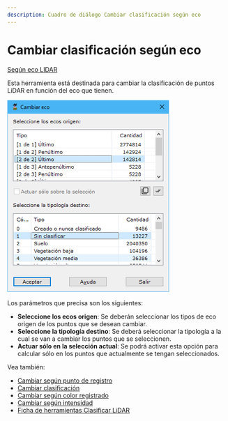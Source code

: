 ```yaml
---
description: Cuadro de diálogo Cambiar clasificación según eco
---
```


# Cambiar clasificación según eco

[ Según eco LIDAR](./)

Esta herramienta está destinada para cambiar la clasificación de puntos LiDAR en función del eco que tienen.

![Cuadro de di&#xE1;logo Cambiar clasificaci&#xF3;n seg&#xFA;n eco](../../../.gitbook/assets/image%20%28120%29.png)

Los parámetros que precisa son los siguientes:

* **Seleccione los ecos origen**: Se deberán seleccionar los tipos de eco origen de los puntos que se desean cambiar.
* **Seleccione la tipología destino**: Se deberá seleccionar la tipología a la cual se van a cambiar los puntos que se seleccionen.
* **Actuar sólo en la selección actual**: Se podrá activar esta opción para calcular sólo en los puntos que actualmente se tengan seleccionados.

Vea también:

* [Cambiar según punto de registro](../segun-punto-de-registro/cambiar-segun-punto-de-registro.md)
* [Cambiar clasificación](../segun-clasificacion-lidar/cambiar-clasificacion.md)
* [Cambiar según color registrado](../segun-color-registrado/cambiar-segun-color-registrado.md)
* [Cambiar según intensidad](../segun-intensidad/cambiar-segun-intensidad.md)
* [Ficha de herramientas Clasificar LiDAR](../../fichas-de-herramientas/ficha-de-herramientas-clasificar-lidar.md)


